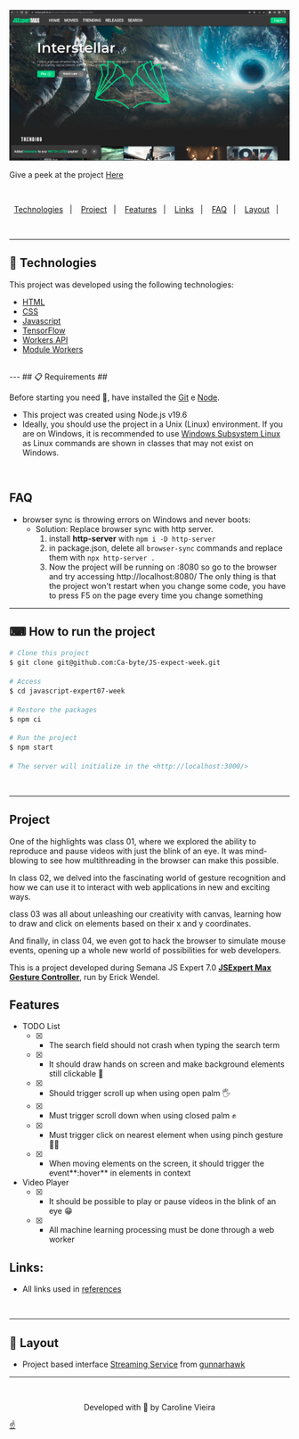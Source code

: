 
<p align="center">
  <img alt="streaming platform with drawing hands doing a heart shape" src=".github/js-expert-cover.png" width="600px">
</p>

Give a peek at the project [Here](https://ca-byte.github.io/JS-expert-week/classes/class04/pages/titles/)

<br>


<p align="center">
  <a href="#rocket-technologies">Technologies</a>&nbsp;&nbsp;&nbsp;|&nbsp;&nbsp;&nbsp;
  <a href="#project">Project</a>&nbsp;&nbsp;&nbsp;|&nbsp;&nbsp;&nbsp;
	<a href="#features">Features</a>&nbsp;&nbsp;&nbsp;|&nbsp;&nbsp;&nbsp;
	<a href="#links">Links</a>&nbsp;&nbsp;&nbsp;|&nbsp;&nbsp;&nbsp;
	<a href="#faq">FAQ</a>&nbsp;&nbsp;&nbsp;|&nbsp;&nbsp;&nbsp;
	<a href="#layout">Layout</a>&nbsp;&nbsp;&nbsp;|&nbsp;&nbsp;&nbsp;
</p>
<br>

---
## 🚀 Technologies ##

This project was developed using the following technologies:

- [HTML](https://developer.mozilla.org/en-US/docs/Web/HTML)
- [CSS](https://developer.mozilla.org/en-US/docs/Web/CSS)
- [Javascript](https://developer.mozilla.org/en-US/docs/Web/JavaScript)
- [TensorFlow](https://blog.tensorflow.org/2020/11/iris-landmark-tracking-in-browser-with-MediaPipe-and-TensorFlowJS.html)
- [Workers API](https://blog.tensorflow.org/2020/11/iris-landmark-tracking-in-browser-with-MediaPipe-and-TensorFlowJS.html)
- [Module Workers](https://web.dev/module-workers/)

<br>
---
## 📋  Requirements ##

Before starting you need :checkered_flag:, have installed the [Git](https://git-scm.com) e [Node](https://nodejs.org/en/).
- This project was created using Node.js v19.6
- Ideally, you should use the project in a Unix (Linux) environment. If you are on Windows, it is recommended to use [Windows Subsystem Linux](https://www.omgubuntu.co.uk/how-to-install-wsl2-on-windows-10) as Linux commands are shown in classes that may not exist on Windows.

<br>

## FAQ ##
- browser sync is throwing errors on Windows and never boots:
  - Solution: Replace browser sync with http server.
    1. install **http-server** with `npm i -D http-server`
    2. in package.json, delete all `browser-sync` commands and replace them with `npx http-server .`
    3. Now the project will be running on :8080 so go to the browser and try accessing http://localhost:8080/
  The only thing is that the project won't restart when you change some code, you have to press F5 on the page every time you change something
---
## ⌨ How to run the project ##

```bash
# Clone this project
$ git clone git@github.com:Ca-byte/JS-expect-week.git

# Access
$ cd javascript-expert07-week

# Restore the packages
$ npm ci

# Run the project
$ npm start

# The server will initialize in the <http://localhost:3000/>

```
<br>

---

## Project ##

One of the highlights was class 01, where we explored the ability to reproduce and pause videos with just the blink of an eye. It was mind-blowing to see how multithreading in the browser can make this possible.

In class 02, we delved into the fascinating world of gesture recognition and how we can use it to interact with web applications in new and exciting ways.

class 03 was all about unleashing our creativity with canvas, learning how to draw and click on elements based on their x and y coordinates.

And finally, in class 04, we even got to hack the browser to simulate mouse events, opening up a whole new world of possibilities for web developers.



This is a project developed during Semana JS Expert 7.0 **[JSExpert Max Gesture Controller](https://semana.javascriptexpert.com.br/)**, run by Erick Wendel.

## Features ##
- TODO List
  - [x] - The search field should not crash when typing the search term
  - [x] - It should draw hands on screen and make background elements still clickable 🙌
  - [x] - Should trigger scroll up when using open palm 🖐
  - [x] - Must trigger scroll down when using closed palm ✊
  - [x] - Must trigger click on nearest element when using pinch gesture 🤏🏻
  - [x] - When moving elements on the screen, it should trigger the event**:hover** in elements in context

- Video Player
  - [x] - It should be possible to play or pause videos in the blink of an eye 😁
  - [x] - All machine learning processing must be done through a web worker
	
## Links: ##
- All links used in [references](./referencias.md)

<br>

---

## 🔖 Layout ##

- Project based interface [Streaming Service](https://codepen.io/Gunnarhawk/pen/vYJEwoM) from [gunnarhawk](https://github.com/Gunnarhawk)

---

<br>
<p align="center">Developed with 💜 by Caroline Vieira</p>

<a href="#top">☝</a>

